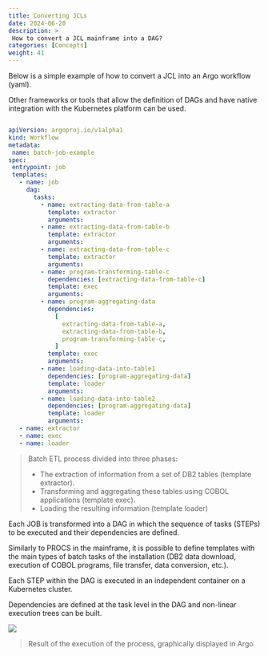 ```yaml
---
title: Converting JCLs
date: 2024-06-20
description: >
 How to convert a JCL mainframe into a DAG?
categories: [Concepts]
weight: 41
---
```


Below is a simple example of how to convert a JCL into an Argo workflow (yaml).

Other frameworks or tools that allow the definition of DAGs and have native integration with the Kubernetes platform can be used.

```yaml

apiVersion: argoproj.io/v1alpha1
kind: Workflow
metadata:
 name: batch-job-example
spec:
 entrypoint: job
 templates:
   - name: job
     dag:
       tasks:
         - name: extracting-data-from-table-a
           template: extractor
           arguments:
         - name: extracting-data-from-table-b
           template: extractor
           arguments:
         - name: extracting-data-from-table-c
           template: extractor
           arguments:
         - name: program-transforming-table-c
           dependencies: [extracting-data-from-table-c]
           template: exec
           arguments:
         - name: program-aggregating-data
           dependencies:
             [
               extracting-data-from-table-a,
               extracting-data-from-table-b,
               program-transforming-table-c,
             ]
           template: exec
           arguments:
         - name: loading-data-into-table1
           dependencies: [program-aggregating-data]
           template: loader
           arguments:
         - name: loading-data-into-table2
           dependencies: [program-aggregating-data]
           template: loader
           arguments:
   - name: extractor
   - name: exec
   - name: loader

```

> Batch ETL process divided into three phases:
> * The extraction of information from a set of DB2 tables (template extractor).
> * Transforming and aggregating these tables using COBOL applications (template exec).
> * Loading the resulting information (template loader) 

Each JOB is transformed into a DAG in which the sequence of tasks (STEPs) to be executed and their dependencies are defined.

Similarly to PROCS in the mainframe, it is possible to define templates with the main types of batch tasks of the installation (DB2 data download, execution of COBOL programs, file transfer, data conversion, etc.).

Each STEP within the DAG is executed in an independent container on a Kubernetes cluster.

Dependencies are defined at the task level in the DAG and non-linear execution trees can be built.

![](/img/others/argo-v1.0.png)

> Result of the execution of the process, graphically displayed in Argo
